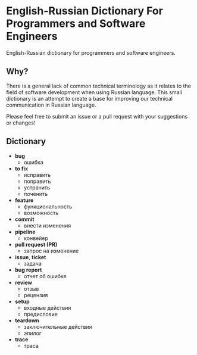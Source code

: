 # English-Russian Dictionary For Programmers and Software Engineers

English-Russian dictionary for programmers and software engineers.

## Why?

There is a general lack of common technical terminology as it relates to the field of software development when using Russian language.
This small dictionary is an attempt to create a base for improving our technical communication in Russian language.

Please feel free to submit an issue or a pull request with your suggestions or changes!

## Dictionary

* **bug**
  - ошибка
* **to fix**
  - исправить
  - поправить
  - устранить
  - поченить
* **feature**
  - функциональность
  - возможность
* **commit**
  - внести изменения
* **pipeline**
  - конвейер
* **pull request (PR)**
  - запрос на изменение
* **issue**, **ticket**
  - задачa
* **bug report**
  - отчет об ошибке
* **review**
  - отзыв
  - рецензия
* **setup**
  - входные действия
  - предисловие
* **teardown**
  - заключительные действия
  - эпилог
* **trace**
  - траса
